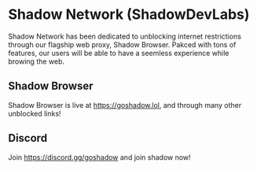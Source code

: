 # Shadow Network (ShadowDevLabs)
Shadow Network has been dedicated to unblocking internet restrictions through our flagship web proxy, Shadow Browser. Pakced with tons of features, our users will be able to have a seemless experience while browing the web. 

## Shadow Browser
Shadow Browser is live at https://goshadow.lol, and through many other unblocked links!


## Discord
Join https://discord.gg/goshadow and join shadow now! 
